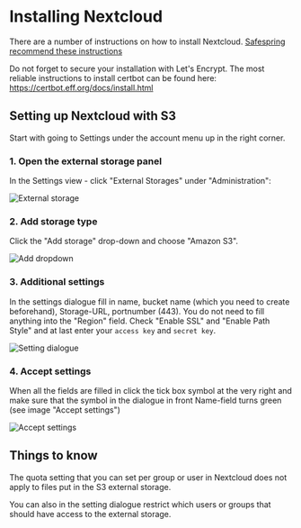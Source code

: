 # Installing Nextcloud

There are a number of instructions on how to install Nextcloud.
[Safespring recommend these instructions](https://websiteforstudents.com/install-nextcloud-on-ubuntu-17-04-17-10-with-apache2-mariadb-and-php/)

Do not forget to secure your installation with Let's Encrypt.
The most reliable instructions to install certbot can be found here: https://certbot.eff.org/docs/install.html

## Setting up Nextcloud with S3

Start with going to Settings under the account menu up in the right corner.

### 1. Open the external storage panel
In the Settings view - click "External Storages" under "Administration":

![External storage](/images/nextcloud-s3-1.png)

### 2. Add storage type
Click the "Add storage" drop-down and choose "Amazon S3".

![Add dropdown](/images/nextcloud-s3-2.png)

### 3. Additional settings
In the settings dialogue fill in name, bucket name (which you need to create beforehand), Storage-URL, portnumber (443). You do not need to fill anything into the "Region" field. Check "Enable SSL" and "Enable Path Style" and at last enter your `access key` and `secret key`.

![Setting dialogue](/images/nextcloud-s3-3.png)

### 4. Accept settings
When all the fields are filled in click the tick box symbol at the very right and make sure that the symbol in the dialogue in front Name-field turns green (see image "Accept settings")

![Accept settings](/images/nextcloud-s3-4.png)

## Things to know
The quota setting that you can set per group or user in Nextcloud does not apply to files put in the S3 external storage.

You can also in the setting dialogue restrict which users or groups that should have access to the external storage.
